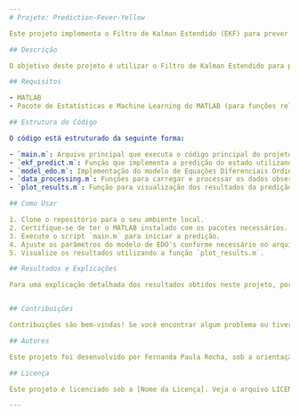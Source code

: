 ```yaml
---
# Projeto: Prediction-Fever-Yellow

Este projeto implementa o Filtro de Kalman Estendido (EKF) para prever a densidade de vetores da febre amarela, aplicado a um modelo de Equações Diferenciais Ordinárias (EDO's).

## Descrição

O objetivo deste projeto é utilizar o Filtro de Kalman Estendido para prever a densidade de vetores da febre amarela com base em um modelo matemático de propagação da doença. O código implementa o EKF para estimar o estado não observado do sistema, utilizando dados observados e o modelo de EDO's.

## Requisitos

- MATLAB 
- Pacote de Estatísticas e Machine Learning do MATLAB (para funções relacionadas ao EKF)

## Estrutura do Código

O código está estruturado da seguinte forma:

- `main.m`: Arquivo principal que executa o código principal do projeto.
- `ekf_predict.m`: Função que implementa a predição do estado utilizando o Filtro de Kalman Estendido.
- `model_edo.m`: Implementação do modelo de Equações Diferenciais Ordinárias (EDO's) que descreve a propagação da febre amarela.
- `data_processing.m`: Funções para carregar e processar os dados observados.
- `plot_results.m`: Função para visualização dos resultados da predição.

## Como Usar

1. Clone o repositório para o seu ambiente local.
2. Certifique-se de ter o MATLAB instalado com os pacotes necessários.
3. Execute o script `main.m` para iniciar a predição.
4. Ajuste os parâmetros do modelo de EDO's conforme necessário no arquivo `model_edo.m`.
5. Visualize os resultados utilizando a função `plot_results.m`.

## Resultados e Explicações

Para uma explicação detalhada dos resultados obtidos neste projeto, por favor, visite [link_para_explicação_dos_resultados](https://repositorio.unicamp.br/acervo/detalhe/1094051). 


## Contribuições

Contribuições são bem-vindas! Se você encontrar algum problema ou tiver sugestões de melhorias, sinta-se à vontade para abrir uma issue ou enviar um pull request.

## Autores

Este projeto foi desenvolvido por Fernanda Paula Rocha, sob a orientação de Mateus Giesbrecht. 

## Licença

Este projeto é licenciado sob a [Nome da Licença]. Veja o arquivo LICENSE para mais detalhes.

---
```




